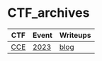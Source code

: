 # CTF_archives

<table>
    <thead>
        <tr>
            <th>CTF</th>
            <th>Event</th>
            <th>Writeups</th>
        </tr>
    </thead>
    <tbody>
        <tr>
            <td rowspan=1><a href="ctfs/0CTF">CCE</a></td>
            <td><a href="CTFs/0CTF/2022">2023</a></td>
            <td><a href="" target="_blank">blog</a></td>
        </tr>
    </tbody>
</table>
